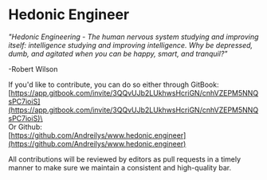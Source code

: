 # Hedonic Engineer

_"Hedonic Engineering - The human nervous system studying and improving_\
_itself: intelligence studying and improving intelligence. Why be depressed,_ \
_dumb, and agitated when you can be happy, smart, and tranquil?"_

\-Robert Wilson



If you'd like to contribute, you can do so either through GitBook: [https://app.gitbook.com/invite/3QQvUJb2LUkhwsHcriGN/cnhVZEPM5NNQsPC7ioiS](https://app.gitbook.com/invite/3QQvUJb2LUkhwsHcriGN/cnhVZEPM5NNQsPC7ioiS)\
\
Or Github:\
[https://github.com/Andreilys/www.hedonic.engineer](https://github.com/Andreilys/www.hedonic.engineer)



All contributions will be reviewed by editors as pull requests in a timely manner to make sure we maintain a consistent and high-quality bar.
